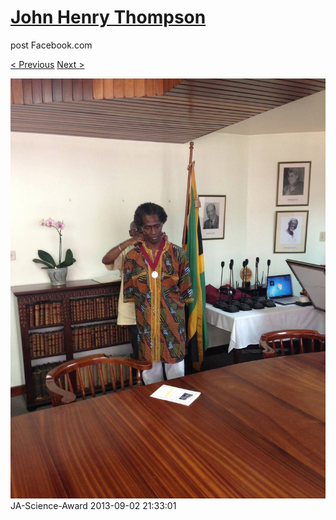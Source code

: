 # [John Henry Thompson](../README.md)
post Facebook.com

[< Previous](2013-09-02-44.md) [Next >](2013-09-02-46.md)

[![](../media/2013-09-02/JA-Science-Award-34.jpg)](../README.md)
JA-Science-Award
2013-09-02 21:33:01